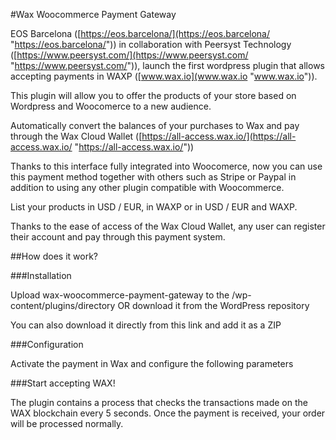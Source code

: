 #Wax Woocommerce Payment Gateway

EOS Barcelona ([https://eos.barcelona/](https://eos.barcelona/ "https://eos.barcelona/")) in collaboration with Peersyst Technology ([https://www.peersyst.com/](https://www.peersyst.com/ "https://www.peersyst.com/")), launch the first wordpress plugin that allows accepting payments in WAXP ([www.wax.io](www.wax.io "www.wax.io")).

This plugin will allow you to offer the products of your store based on Wordpress and Woocomerce to a new audience.

Automatically convert the balances of your purchases to Wax and pay through the Wax Cloud Wallet ([https://all-access.wax.io/](https://all-access.wax.io/ "https://all-access.wax.io/"))

Thanks to this interface fully integrated into Woocomerce, now you can use this payment method together with others such as Stripe or Paypal in addition to using any other plugin compatible with Woocommerce.

List your products in USD / EUR, in WAXP or in USD / EUR and WAXP.

Thanks to the ease of access of the Wax Cloud Wallet, any user can register their account and pay through this payment system.

##How does it work?

###Installation

Upload wax-woocommerce-payment-gateway to the /wp-content/plugins/directory OR download it from the WordPress repository

You can also download it directly from this link and add it as a ZIP 


###Configuration

Activate the payment in Wax and configure the following parameters


###Start accepting WAX!

The plugin contains a process that checks the transactions made on the WAX blockchain every 5 seconds. Once the payment is received, your order will be processed normally.
